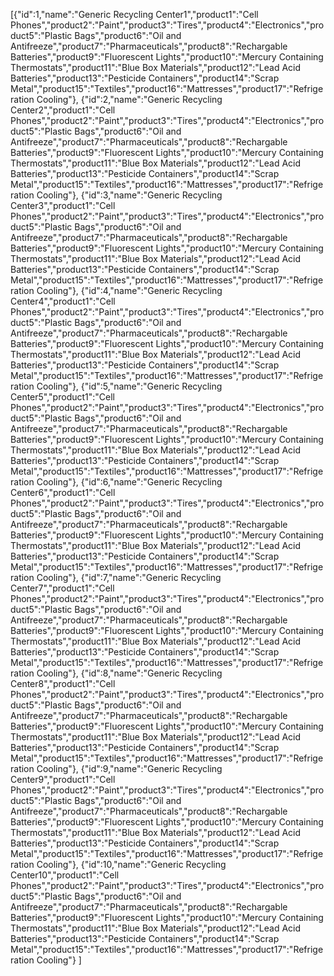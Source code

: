 [{"id":1,"name":"Generic Recycling Center1","product1":"Cell Phones","product2":"Paint","product3":"Tires","product4":"Electronics","product5":"Plastic Bags","product6":"Oil and Antifreeze","product7":"Pharmaceuticals","product8":"Rechargable Batteries","product9":"Fluorescent Lights","product10":"Mercury Containing Thermostats","product11":"Blue Box Materials","product12":"Lead Acid Batteries","product13":"Pesticide Containers","product14":"Scrap Metal","product15":"Textiles","product16":"Mattresses","product17":"Refrigeration Cooling"},
{"id":2,"name":"Generic Recycling Center2","product1":"Cell Phones","product2":"Paint","product3":"Tires","product4":"Electronics","product5":"Plastic Bags","product6":"Oil and Antifreeze","product7":"Pharmaceuticals","product8":"Rechargable Batteries","product9":"Fluorescent Lights","product10":"Mercury Containing Thermostats","product11":"Blue Box Materials","product12":"Lead Acid Batteries","product13":"Pesticide Containers","product14":"Scrap Metal","product15":"Textiles","product16":"Mattresses","product17":"Refrigeration Cooling"},
{"id":3,"name":"Generic Recycling Center3","product1":"Cell Phones","product2":"Paint","product3":"Tires","product4":"Electronics","product5":"Plastic Bags","product6":"Oil and Antifreeze","product7":"Pharmaceuticals","product8":"Rechargable Batteries","product9":"Fluorescent Lights","product10":"Mercury Containing Thermostats","product11":"Blue Box Materials","product12":"Lead Acid Batteries","product13":"Pesticide Containers","product14":"Scrap Metal","product15":"Textiles","product16":"Mattresses","product17":"Refrigeration Cooling"},
{"id":4,"name":"Generic Recycling Center4","product1":"Cell Phones","product2":"Paint","product3":"Tires","product4":"Electronics","product5":"Plastic Bags","product6":"Oil and Antifreeze","product7":"Pharmaceuticals","product8":"Rechargable Batteries","product9":"Fluorescent Lights","product10":"Mercury Containing Thermostats","product11":"Blue Box Materials","product12":"Lead Acid Batteries","product13":"Pesticide Containers","product14":"Scrap Metal","product15":"Textiles","product16":"Mattresses","product17":"Refrigeration Cooling"},
{"id":5,"name":"Generic Recycling Center5","product1":"Cell Phones","product2":"Paint","product3":"Tires","product4":"Electronics","product5":"Plastic Bags","product6":"Oil and Antifreeze","product7":"Pharmaceuticals","product8":"Rechargable Batteries","product9":"Fluorescent Lights","product10":"Mercury Containing Thermostats","product11":"Blue Box Materials","product12":"Lead Acid Batteries","product13":"Pesticide Containers","product14":"Scrap Metal","product15":"Textiles","product16":"Mattresses","product17":"Refrigeration Cooling"},
{"id":6,"name":"Generic Recycling Center6","product1":"Cell Phones","product2":"Paint","product3":"Tires","product4":"Electronics","product5":"Plastic Bags","product6":"Oil and Antifreeze","product7":"Pharmaceuticals","product8":"Rechargable Batteries","product9":"Fluorescent Lights","product10":"Mercury Containing Thermostats","product11":"Blue Box Materials","product12":"Lead Acid Batteries","product13":"Pesticide Containers","product14":"Scrap Metal","product15":"Textiles","product16":"Mattresses","product17":"Refrigeration Cooling"},
{"id":7,"name":"Generic Recycling Center7","product1":"Cell Phones","product2":"Paint","product3":"Tires","product4":"Electronics","product5":"Plastic Bags","product6":"Oil and Antifreeze","product7":"Pharmaceuticals","product8":"Rechargable Batteries","product9":"Fluorescent Lights","product10":"Mercury Containing Thermostats","product11":"Blue Box Materials","product12":"Lead Acid Batteries","product13":"Pesticide Containers","product14":"Scrap Metal","product15":"Textiles","product16":"Mattresses","product17":"Refrigeration Cooling"},
{"id":8,"name":"Generic Recycling Center8","product1":"Cell Phones","product2":"Paint","product3":"Tires","product4":"Electronics","product5":"Plastic Bags","product6":"Oil and Antifreeze","product7":"Pharmaceuticals","product8":"Rechargable Batteries","product9":"Fluorescent Lights","product10":"Mercury Containing Thermostats","product11":"Blue Box Materials","product12":"Lead Acid Batteries","product13":"Pesticide Containers","product14":"Scrap Metal","product15":"Textiles","product16":"Mattresses","product17":"Refrigeration Cooling"},
{"id":9,"name":"Generic Recycling Center9","product1":"Cell Phones","product2":"Paint","product3":"Tires","product4":"Electronics","product5":"Plastic Bags","product6":"Oil and Antifreeze","product7":"Pharmaceuticals","product8":"Rechargable Batteries","product9":"Fluorescent Lights","product10":"Mercury Containing Thermostats","product11":"Blue Box Materials","product12":"Lead Acid Batteries","product13":"Pesticide Containers","product14":"Scrap Metal","product15":"Textiles","product16":"Mattresses","product17":"Refrigeration Cooling"},
{"id":10,"name":"Generic Recycling Center10","product1":"Cell Phones","product2":"Paint","product3":"Tires","product4":"Electronics","product5":"Plastic Bags","product6":"Oil and Antifreeze","product7":"Pharmaceuticals","product8":"Rechargable Batteries","product9":"Fluorescent Lights","product10":"Mercury Containing Thermostats","product11":"Blue Box Materials","product12":"Lead Acid Batteries","product13":"Pesticide Containers","product14":"Scrap Metal","product15":"Textiles","product16":"Mattresses","product17":"Refrigeration Cooling"}
]
 

